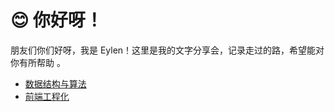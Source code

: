 # 😊 你好呀！
朋友们你们好呀，我是 Eylen！这里是我的文字分享会，记录走过的路，希望能对你有所帮助 。
- [数据结构与算法](../数据结构与算法/binary.md) 
- [前端工程化](../前端工程化/VuePress.md) 




